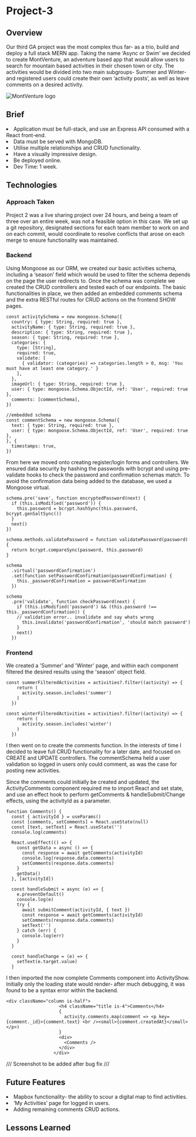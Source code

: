 # Project-3

<h2>Overview</h2>

<p>Our third GA project was the most complex thus far- as a trio, build and deploy a full stack MERN app. Taking the name ‘Async or Swim’ we decided to create MontVenture, an adventure based app that would allow users to search for mountain based activities in their chosen town or city. The activities would be divided into two main subgroups- Summer and Winter- and registered users could create their own ‘activity posts’, as well as leave comments on a desired activity.</p>

<img src="https://i.imgur.com/RAvdPV4.png?1" alt="MontVenture logo"/>

<h2>Brief</h2>

<li>Application must be full-stack, and use an Express API consumed with a React front-end.</li>
<li>Data must be served with MongoDB.</li>
<li>Utilise multiple relationships and CRUD functionality.</li>
<li>Have a visually impressive design.</li>
<li>Be deployed online.</li>
<li>Dev Time: 1 week.</li>

<h2>Technologies</h2>

<h3>Approach Taken</h3>

<p>Project 2 was a live sharing project over 24 hours, and being a team of three over an entire week, was not a feasible option in this case. We set up a git repository, designated sections for each team member to work on and on each commit, would coordinate to resolve conflicts that arose on each merge to ensure functionality was maintained.</p>

<h3>Backend</h3>

<p>Using Mongoose as our ORM, we created our basic activities schema, including a ‘season’ field which would be used to filter the schema depends on the page the user redirects to. Once the schema was complete we created the CRUD controllers and tested each of our endpoints. The basic functionalities in place,  we then added an embedded comments schema and the extra RESTful routes for CRUD actions on the frontend SHOW pages.</p>

```
const activitySchema = new mongoose.Schema({
  country: { type: String, required: true },
  activityName: { type: String, required: true },
  description: { type: String, required: true },
  season: { type: String, required: true },
  categories: {
    type: [String],
    required: true,
    validate: [
      { validator: (categories) => categories.length > 0, msg: 'You must have at least one category.' }
    ],
  },
  imageUrl: { type: String, required: true },
  user: { type: mongoose.Schema.ObjectId, ref: 'User', required: true },
  comments: [commentSchema],
})
```
```
//embedded schema
const commentSchema = new mongoose.Schema({
  text: { type: String, required: true },
  user: { type: mongoose.Schema.ObjectId, ref: 'User', required: true },
}, {
  timestamps: true,
})
```

<p>From here we moved onto creating register/login forms and controllers. We ensured data security by hashing the passwords with bcrypt and using pre-validate hooks to check the password and confirmation schemas match. To avoid the confirmation data being added to the database, we used a Mongoose virtual.</p>

```
schema.pre('save', function encryptedPassword(next) {
  if (this.isModified('password')) {
    this.password = bcrypt.hashSync(this.password, bcrypt.genSaltSync())
  }
  next()
})

schema.methods.validatePassword = function validatePassword(password) {
  return bcrypt.compareSync(password, this.password)
}

schema 
  .virtual('passwordConfirmation')
  .set(function setPasswordConfirmation(passwordConfirmation) {
    this._passwordConfirmation = passwordConfirmation
  })

schema
  .pre('validate', function checkPassword(next) {
    if (this.isModified('password') && (this.password !== this._passwordConfirmation)) {
    // validation error.. invalidate and say whats wrong
      this.invalidate('passwordConfirmation', 'should match password')
    }
    next()
  })
```

<h3>Frontend</h3>

<p>We created a 'Summer' and 'Winter' page, and within each component filtered the desired results using the 'season' object field.</p>

```
const summerFilteredActivities = activities?.filter((activity) => {
    return (
      activity.season.includes('summer')
    )
  })
```
```
const winterFilteredActivities = activities?.filter((activity) => {
    return (
      activity.season.includes('winter')
    )
  })
```

<p>I then went on to create the comments function. In the interests of time I decided to leave full CRUD functionality for a later date, and focused on CREATE and UPDATE controllers. The commentSchema held a user validation so logged in users only could comment, as was the case for posting new activities.</p>

<p>Since the comments could initially be created and updated, the ActivityComments component required me to import React and set state, and use an effect hook to perform getComments & handleSubmit/Change effects, using the activityId as a parameter.</p>

```
function Comments() {
  const { activityId } = useParams()
  const [comments, setComments] = React.useState(null)
  const [text, setText] = React.useState('')
  console.log(comments)

  React.useEffect(() => {
    const getData = async () => {
      const response = await getComments(activityId)
      console.log(response.data.comments)
      setComments(response.data.comments)
    }
    getData()
  }, [activityId])

  const handleSubmit = async (e) => {
    e.preventDefault()
    console.log(e)
    try {
      await submitComment(activityId, { text })
      const response = await getComments(activityId)
      setComments(response.data.comments)
      setText('')
    } catch (err) {
      console.log(err)
    }
  }

  const handleChange = (e) => {
    setText(e.target.value)
  }
```

<p>I then imported the now complete Comments component into ActivityShow. Initially only the loading state would render- after much debugging, it was found to be a syntax error within the backend.</p>

```
<div className="column is-half">
                    <h4 className="title is-4">Comments</h4>
                    {
                      activity.comments.map(comment => <p key={comment._id}>{comment.text} <br /><small>{comment.createdAt}</small></p>)
                    }
                    <div>
                      <Comments />                     
                    </div>
                  </div>
```


<p>/// Screenshot to be added after bug fix ///<p>

<h2>Future Features</h2>

<li>Mapbox functionality- the ability to scour a digital map to find activities.</li>
<li>‘My Activities’ page for logged in users.</li>
<li>Adding remaining comments CRUD actions.</li>

<h2>Lessons Learned</h2>